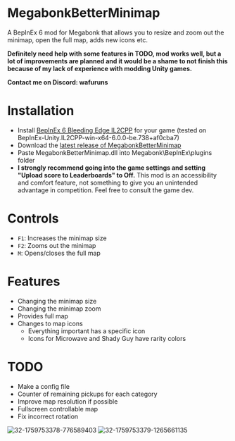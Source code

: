 # MegabonkBetterMinimap

A BepInEx 6 mod for Megabonk that allows you to resize and zoom out the minimap, open the full map, adds new icons etc.

**Definitely need help with some features in TODO, mod works well, but a lot of improvements are planned and it would be a shame to not finish this because of my lack of experience with modding Unity games.**

**Contact me on Discord: wafuruns**

# Installation

-   Install [BepInEx 6 Bleeding Edge IL2CPP](https://builds.bepinex.dev/projects/bepinex_be) for your game (tested on BepInEx-Unity.IL2CPP-win-x64-6.0.0-be.738+af0cba7)
-   Download the [latest release of MegabonkBetterMinimap](https://github.com/WafuRuns/MegabonkBetterMinimap/releases/download/1.0.0/MegabonkBetterMinimap.dll)
-   Paste MegabonkBetterMinimap.dll into Megabonk\BepInEx\plugins folder
-   **I strongly recommend going into the game settings and setting "Upload score to Leaderboards" to Off.** This mod is an accessibility and comfort feature, not something to give you an unintended advantage in competition. Feel free to consult the game dev.

# Controls

-   `F1`: Increases the minimap size
-   `F2`: Zooms out the minimap
-   `M`: Opens/closes the full map

# Features

-   Changing the minimap size
-   Changing the minimap zoom
-   Provides full map
-   Changes to map icons
    -   Everything important has a specific icon
    -   Icons for Microwave and Shady Guy have rarity colors

# TODO

-   Make a config file
-   Counter of remaining pickups for each category
-   Improve map resolution if possible
-   Fullscreen controllable map
-   Fix incorrect rotation

![32-1759753378-776589403](https://github.com/user-attachments/assets/2e797004-36e1-4c04-b7e9-6bf7079e0da5)
![32-1759753379-1265661135](https://github.com/user-attachments/assets/1824be05-ca1b-4aec-9c31-04ea44284df5)
